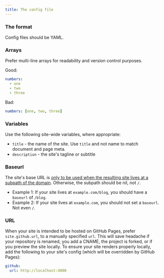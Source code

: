 ```yaml
---
title: The config file
---
```


### The format

Config files should be YAML.

### Arrays

Prefer multi-line arrays for readability and version control purposes.

Good:

```yml
numbers:
  - one
  - two
  - three
```

Bad:

```yml
numbers: [one, two, three]
```

### Variables

Use the following site-wide variables, where appropriate:

* `title` - the name of the site. Use `title` and not name to match document and page meta.
* `description` - the site's tagline or subtitle

### Baseurl

The site's base URL is [only to be used when the resulting site lives at a subpath of the domain](https://byparker.com/blog/2014/clearing-up-confusion-around-baseurl/). Otherwise, the subpath should be nil, not `/`.

* Example 1: If your site lives at `example.com/blog`, you should have a `baseurl` of `/blog`.
* Example 2: If your site lives at `example.com`, you should not set a `baseurl`. Not even `/`.

### URL

When your site is intended to be hosted on GitHub Pages, prefer `site.github.url`, to a manually specified `url`. This will save headache if your repository is renamed, you add a CNAME, the project is forked, or if you preview the site locally. To ensure your site renders properly locally, add the following to your site's config (which will be overridden by GitHub Pages):

```yml
github:
  url: http://localhost:4000
```
